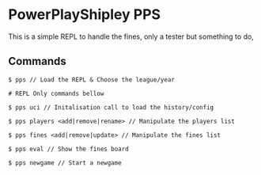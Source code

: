 # PowerPlayShipley PPS

This is a simple REPL to handle the fines, only a tester but something to do,

## Commands

```shell
$ pps // Load the REPL & Choose the league/year

# REPL Only commands bellow

$ pps uci // Initalisation call to load the history/config

$ pps players <add|remove|rename> // Manipulate the players list

$ pps fines <add|remove|update> // Manipulate the fines list

$ pps eval // Show the fines board

$ pps newgame // Start a newgame
```
